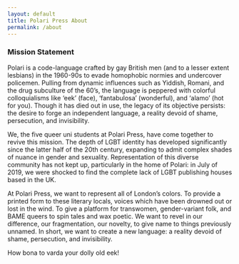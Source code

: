 ```yaml
---
layout: default
title: Polari Press About
permalink: /about
---
```


### Mission Statement

Polari is a code-language crafted by gay British men (and to a lesser extent lesbians) in the 1960-90s to evade homophobic normies and undercover policemen. Pulling from dynamic influences such as Yiddish, Romani, and the drug subculture of the 60’s, the language is peppered with colorful colloquialisms like ‘eek’ (face), ‘fantabulosa’ (wonderful), and ‘alamo’ (hot for you). Though it has died out in use, the legacy of its objective persists: the desire to forge an independent language, a reality devoid of shame, persecution, and invisibility. 

We, the five queer uni students at Polari Press, have come together to revive this mission. The depth of LGBT identity has developed significantly since the latter half of the 20th century, expanding to admit complex shades of nuance in gender and sexuality. Representation of this diverse community has not kept up, particularly in the home of Polari: in July of 2019, we were shocked to find the complete lack of LGBT publishing houses based in the UK. 

At Polari Press, we want to represent all of London’s colors. To provide a printed form to these literary locals, voices which have been drowned out or lost in the wind. To give a platform for transwomen, gender-variant folk, and BAME queers to spin tales and wax poetic. We want to revel in our difference, our fragmentation, our novelty, to give name to things previously unnamed. In short, we want to create a new language: a reality devoid of shame, persecution, and invisibility. 

How bona to varda your dolly old eek! 